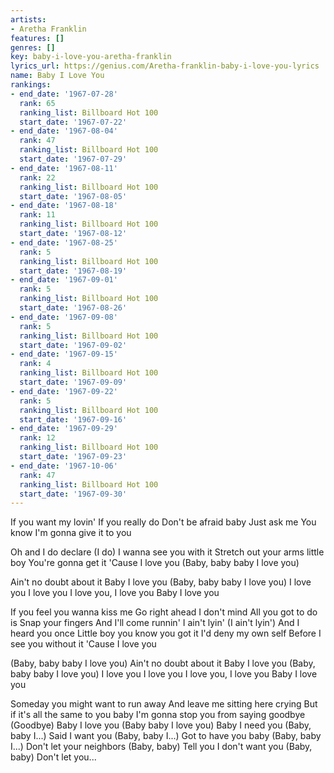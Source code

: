 ```yaml
---
artists:
- Aretha Franklin
features: []
genres: []
key: baby-i-love-you-aretha-franklin
lyrics_url: https://genius.com/Aretha-franklin-baby-i-love-you-lyrics
name: Baby I Love You
rankings:
- end_date: '1967-07-28'
  rank: 65
  ranking_list: Billboard Hot 100
  start_date: '1967-07-22'
- end_date: '1967-08-04'
  rank: 47
  ranking_list: Billboard Hot 100
  start_date: '1967-07-29'
- end_date: '1967-08-11'
  rank: 22
  ranking_list: Billboard Hot 100
  start_date: '1967-08-05'
- end_date: '1967-08-18'
  rank: 11
  ranking_list: Billboard Hot 100
  start_date: '1967-08-12'
- end_date: '1967-08-25'
  rank: 5
  ranking_list: Billboard Hot 100
  start_date: '1967-08-19'
- end_date: '1967-09-01'
  rank: 5
  ranking_list: Billboard Hot 100
  start_date: '1967-08-26'
- end_date: '1967-09-08'
  rank: 5
  ranking_list: Billboard Hot 100
  start_date: '1967-09-02'
- end_date: '1967-09-15'
  rank: 4
  ranking_list: Billboard Hot 100
  start_date: '1967-09-09'
- end_date: '1967-09-22'
  rank: 5
  ranking_list: Billboard Hot 100
  start_date: '1967-09-16'
- end_date: '1967-09-29'
  rank: 12
  ranking_list: Billboard Hot 100
  start_date: '1967-09-23'
- end_date: '1967-10-06'
  rank: 47
  ranking_list: Billboard Hot 100
  start_date: '1967-09-30'
---
```

If you want my lovin'
If you really do
Don't be afraid baby
Just ask me
You know I'm gonna give it to you

Oh and I do declare (I do)
I wanna see you with it
Stretch out your arms little boy
You're gonna get it
'Cause I love you
(Baby, baby baby I love you)

Ain't no doubt about it
Baby I love you
(Baby, baby baby I love you)
I love you I love you
I love you, I love you
Baby I love you

If you feel you wanna kiss me
Go right ahead I don't mind
All you got to do is
Snap your fingers
And I'll come runnin'
I ain't lyin' (I ain't lyin')
And I heard you once
Little boy you know you got it
I'd deny my own self
Before I see you without it
'Cause I love you

(Baby, baby baby I love you)
Ain't no doubt about it
Baby I love you
(Baby, baby baby I love you)
I love you I love you
I love you, I love you
Baby I love you

Someday you might want to run away
And leave me sitting here crying
But if it's all the same to you baby
I'm gonna stop you from saying goodbye
(Goodbye)
Baby I love you
(Baby baby I love you)
Baby I need you
(Baby, baby I...)
Said I want you
(Baby, baby I...)
Got to have you baby
(Baby, baby I...)
Don't let your neighbors
(Baby, baby) Tell you
I don't want you
(Baby, baby)
Don't let you...
